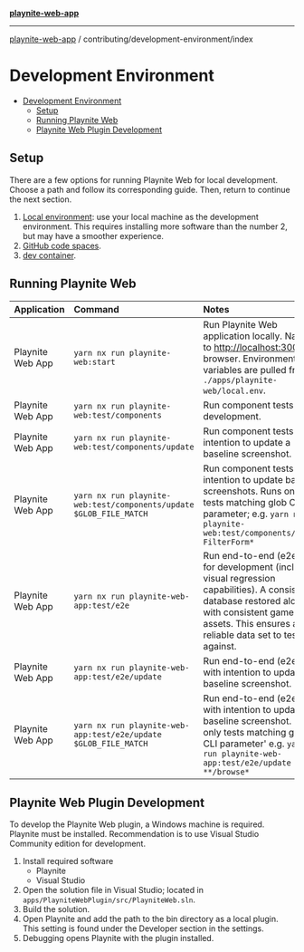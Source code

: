 [**playnite-web-app**](../../../README.md)

***

[playnite-web-app](../../../README.md) / contributing/development-environment/index

# Development Environment

- [Development Environment](#development-environment)
  - [Setup](#setup)
  - [Running Playnite Web](#running-playnite-web)
  - [Playnite Web Plugin Development](#playnite-web-plugin-development)

## Setup

There are a few options for running Playnite Web for local development. Choose a path and follow its corresponding guide. Then, return to continue the next section.

1. [Local environment](local-environment.md): use your local machine as the development environment. This requires installing more software than the number 2, but may have a smoother experience.
2. [GitHub code spaces](codespaces.md).
3. [dev container](dev-container.md).

## Running Playnite Web

| Application      | Command                                                            | Notes                                                                                                                                                                                                      |
| :--------------- | :----------------------------------------------------------------- | :--------------------------------------------------------------------------------------------------------------------------------------------------------------------------------------------------------- |
| Playnite Web App | `yarn nx run playnite-web:start`                                   | Run Playnite Web application locally. Navigate to [http://localhost:3000](http://localhost:3000) in a browser. Environment variables are pulled from `./apps/playnite-web/local.env`.                      |
| Playnite Web App | `yarn nx run playnite-web:test/components`                         | Run component tests for development.                                                                                                                                                                       |
| Playnite Web App | `yarn nx run playnite-web:test/components/update`                  | Run component tests with intention to update a baseline screenshot.                                                                                                                                        |
| Playnite Web App | `yarn nx run playnite-web:test/components/update $GLOB_FILE_MATCH` | Run component tests with intention to update baseline screenshots. Runs only tests matching glob CLI parameter; e.g. `yarn nx run playnite-web:test/components/update FilterForm*`                         |
| Playnite Web App | `yarn nx run playnite-web-app:test/e2e`                            | Run end-to-end (e2e) tests for development (including visual regression capabilities). A consistent database restored along with consistent game assets. This ensures a reliable data set to test against. |
| Playnite Web App | `yarn nx run playnite-web-app:test/e2e/update`                     | Run end-to-end (e2e) tests with intention to update a baseline screenshot.                                                                                                                                 |
| Playnite Web App | `yarn nx run playnite-web-app:test/e2e/update $GLOB_FILE_MATCH`    | Run end-to-end (e2e) tests with intention to update a baseline screenshot. Runs only tests matching glob CLI parameter' e.g. `yarn nx run playnite-web-app:test/e2e/update **/browse*`                     |

## Playnite Web Plugin Development

To develop the Playnite Web plugin, a Windows machine is required. Playnite must be installed. Recommendation is to use Visual Studio Community edition for development.

1. Install required software
   - Playnite
   - Visual Studio
2. Open the solution file in Visual Studio; located in `apps/PlayniteWebPlugin/src/PlayniteWeb.sln`.
3. Build the solution.
4. Open Playnite and add the path to the bin directory as a local plugin. This setting is found under the Developer section in the settings.
5. Debugging opens Playnite with the plugin installed.
